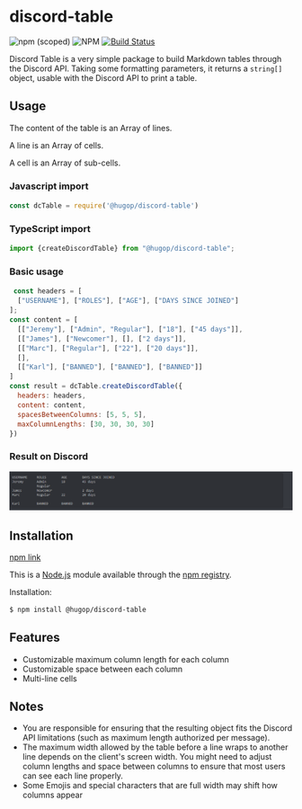 # discord-table

![npm (scoped)](https://img.shields.io/npm/v/@hugop/discord-table)
![NPM](https://img.shields.io/npm/l/@hugop/discord-table)
[![Build Status](https://travis-ci.com/hugop95/discord-table.svg?branch=master)](https://travis-ci.com/hugop95/discord-table)

Discord Table is a very simple package to build Markdown tables through the Discord API.
Taking some formatting parameters, it returns a ```string[]``` object, usable with the Discord API
to print a table.

## Usage

The content of the table is an Array of lines.

A line is an Array of cells.

A cell is an Array of sub-cells.

### Javascript import
```js
const dcTable = require('@hugop/discord-table')
```

### TypeScript import
``` typescript
import {createDiscordTable} from "@hugop/discord-table";
```

### Basic usage

```js
 const headers = [
  ["USERNAME"], ["ROLES"], ["AGE"], ["DAYS SINCE JOINED"]
];
const content = [
  [["Jeremy"], ["Admin", "Regular"], ["18"], ["45 days"]],
  [["James"], ["Newcomer"], [], ["2 days"]],
  [["Marc"], ["Regular"], ["22"], ["20 days"]],
  [],
  [["Karl"], ["BANNED"], ["BANNED"], ["BANNED"]]
]
const result = dcTable.createDiscordTable({
  headers: headers,
  content: content,
  spacesBetweenColumns: [5, 5, 5],
  maxColumnLengths: [30, 30, 30, 30]
})
```

### Result on Discord

![Missing picture](images/example.PNG)

## Installation

[npm link](https://www.npmjs.com/package/@hugop/discord-table)

This is a [Node.js](https://nodejs.org/en/) module available through the
[npm registry](https://www.npmjs.com/).

Installation:
```bash
$ npm install @hugop/discord-table
```

## Features

* Customizable maximum column length for each column
* Customizable space between each column
* Multi-line cells

## Notes
* You are responsible for ensuring that the resulting object fits the Discord API limitations 
(such as maximum length authorized per message).
* The maximum width allowed by the table before a line wraps to another line depends on the client's screen width.
You might need to adjust column lengths and space between columns to ensure that most users can see each line properly.
* Some Emojis and special characters that are full width may shift how columns appear
